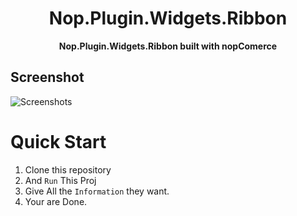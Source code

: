 <div align="center">
  <h1>Nop.Plugin.Widgets.Ribbon</h1>
  <p><strong>Nop.Plugin.Widgets.Ribbon built with nopComerce</strong></p>
</div>

## Screenshot 
![Screenshots](Nop.Plugin.Widgets.Ribbon/logo.jpg "Screen Shot")

# <a name="quick-start"></a>Quick Start
1. Clone this repository
2. And `Run` This Proj
3. Give All the `Information` they want.
4. Your are Done.
